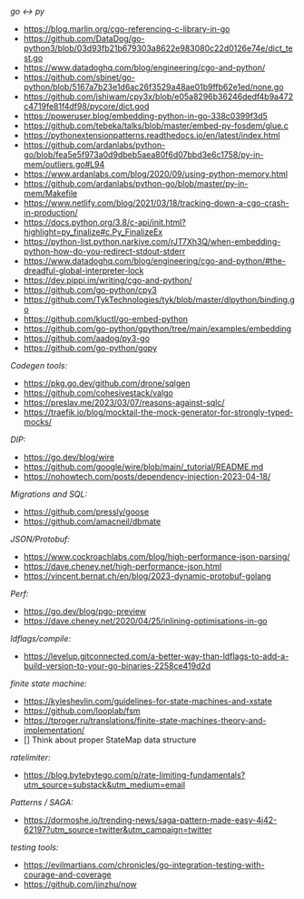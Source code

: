 *go <-> py*
- https://blog.marlin.org/cgo-referencing-c-library-in-go
- https://github.com/DataDog/go-python3/blob/03d93fb21b679303a8622e983080c22d0126e74e/dict_test.go
- https://www.datadoghq.com/blog/engineering/cgo-and-python/
- https://github.com/sbinet/go-python/blob/5167a7b23e1d6ac26f3529a48ae01b9ffb62e1ed/none.go
- https://github.com/jshiwam/cpy3x/blob/e05a8296b36246dedf4b9a472c4719fe81f4df98/pycore/dict.god
- https://poweruser.blog/embedding-python-in-go-338c0399f3d5
- https://github.com/tebeka/talks/blob/master/embed-py-fosdem/glue.c
- https://pythonextensionpatterns.readthedocs.io/en/latest/index.html
- https://github.com/ardanlabs/python-go/blob/fea5e5f973a0d9dbeb5aea80f6d07bbd3e6c1758/py-in-mem/outliers.go#L94
- https://www.ardanlabs.com/blog/2020/09/using-python-memory.html
- https://github.com/ardanlabs/python-go/blob/master/py-in-mem/Makefile
- https://www.netlify.com/blog/2021/03/18/tracking-down-a-cgo-crash-in-production/
- https://docs.python.org/3.8/c-api/init.html?highlight=py_finalize#c.Py_FinalizeEx
- https://python-list.python.narkive.com/rJT7Xh3Q/when-embedding-python-how-do-you-redirect-stdout-stderr
- https://www.datadoghq.com/blog/engineering/cgo-and-python/#the-dreadful-global-interpreter-lock
- https://dev.pippi.im/writing/cgo-and-python/
- https://github.com/go-python/cpy3
- https://github.com/TykTechnologies/tyk/blob/master/dlpython/binding.go
- https://github.com/kluctl/go-embed-python
- https://github.com/go-python/gpython/tree/main/examples/embedding
- https://github.com/aadog/py3-go
- https://github.com/go-python/gopy

*Codegen tools:*
- https://pkg.go.dev/github.com/drone/sqlgen
- https://github.com/cohesivestack/valgo
- https://preslav.me/2023/03/07/reasons-against-sqlc/
- https://traefik.io/blog/mocktail-the-mock-generator-for-strongly-typed-mocks/

*DIP:*
- https://go.dev/blog/wire
- https://github.com/google/wire/blob/main/_tutorial/README.md
- https://nohowtech.com/posts/dependency-injection-2023-04-18/

*Migrations and SQL:*
- https://github.com/pressly/goose
- https://github.com/amacneil/dbmate

*JSON/Protobuf:*
- https://www.cockroachlabs.com/blog/high-performance-json-parsing/
- https://dave.cheney.net/high-performance-json.html
- https://vincent.bernat.ch/en/blog/2023-dynamic-protobuf-golang

*Perf:*
- https://go.dev/blog/pgo-preview
- https://dave.cheney.net/2020/04/25/inlining-optimisations-in-go

*ldflags/compile:*
- https://levelup.gitconnected.com/a-better-way-than-ldflags-to-add-a-build-version-to-your-go-binaries-2258ce419d2d

*finite state machine:*
- https://kyleshevlin.com/guidelines-for-state-machines-and-xstate
- https://github.com/looplab/fsm
- https://tproger.ru/translations/finite-state-machines-theory-and-implementation/
- [] Think about proper StateMap data structure

*ratelimiter:*
- https://blog.bytebytego.com/p/rate-limiting-fundamentals?utm_source=substack&utm_medium=email

*Patterns / SAGA:*
- https://dormoshe.io/trending-news/saga-pattern-made-easy-4j42-62197?utm_source=twitter&utm_campaign=twitter

*testing tools:*
- https://evilmartians.com/chronicles/go-integration-testing-with-courage-and-coverage
- https://github.com/jinzhu/now
